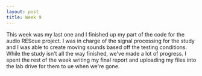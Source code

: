 ```yaml
---
layout: post
title: Week 9
---
```

This week was my last one and I finished up my part of the code for the audio REScue project. I was in charge of the signal processing for the study and I was able to create moving sounds based off the testing conditions. While the study isn't all the way finished, we've made a lot of progress. I spent the rest of the week writing my final report and uploading my files into the lab drive for them to ue when we're gone.
